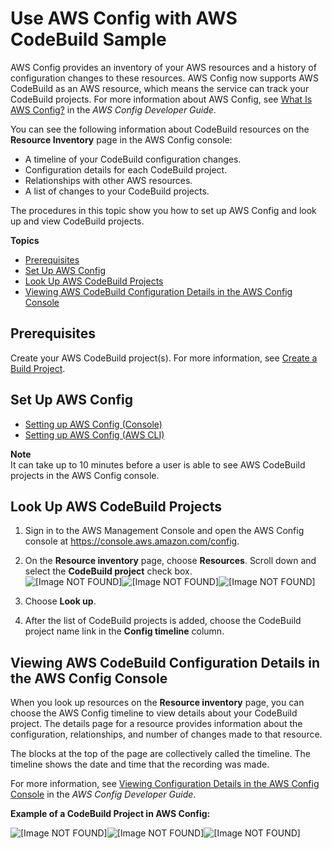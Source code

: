 # Use AWS Config with AWS CodeBuild Sample<a name="how-to-integrate-config"></a>

AWS Config provides an inventory of your AWS resources and a history of configuration changes to these resources\. AWS Config now supports AWS CodeBuild as an AWS resource, which means the service can track your CodeBuild projects\. For more information about AWS Config, see [What Is AWS Config?](https://docs.aws.amazon.com/config/latest/developerguide/WhatIsConfig.html) in the *AWS Config Developer Guide*\.

You can see the following information about CodeBuild resources on the **Resource Inventory** page in the AWS Config console:
+ A timeline of your CodeBuild configuration changes\.
+ Configuration details for each CodeBuild project\.
+ Relationships with other AWS resources\.
+ A list of changes to your CodeBuild projects\.

The procedures in this topic show you how to set up AWS Config and look up and view CodeBuild projects\.

**Topics**
+ [Prerequisites](#how-to-create-a-build-project)
+ [Set Up AWS Config](#setup-config)
+ [Look Up AWS CodeBuild Projects](#lookup-projects)
+ [Viewing AWS CodeBuild Configuration Details in the AWS Config Console](#viewing-config-details)

## Prerequisites<a name="how-to-create-a-build-project"></a>

Create your AWS CodeBuild project\(s\)\. For more information, see [Create a Build Project](create-project.md)\.

## Set Up AWS Config<a name="setup-config"></a>
+ [Setting up AWS Config \(Console\)](https://docs.aws.amazon.com/config/latest/developerguide/gs-console.html)
+ [Setting up AWS Config \(AWS CLI\)](https://docs.aws.amazon.com/config/latest/developerguide/gs-cli.html)

**Note**  
It can take up to 10 minutes before a user is able to see AWS CodeBuild projects in the AWS Config console\.

## Look Up AWS CodeBuild Projects<a name="lookup-projects"></a>

1. Sign in to the AWS Management Console and open the AWS Config console at [https://console\.aws\.amazon\.com/config](https://console.aws.amazon.com/config)\. 

1. On the **Resource inventory** page, choose **Resources**\. Scroll down and select the **CodeBuild project** check box\.  
![\[Image NOT FOUND\]](http://docs.aws.amazon.com/codebuild/latest/userguide/images/config-select-project.png)![\[Image NOT FOUND\]](http://docs.aws.amazon.com/codebuild/latest/userguide/)![\[Image NOT FOUND\]](http://docs.aws.amazon.com/codebuild/latest/userguide/)

1. Choose **Look up**\.

1. After the list of CodeBuild projects is added, choose the CodeBuild project name link in the **Config timeline** column\.

## Viewing AWS CodeBuild Configuration Details in the AWS Config Console<a name="viewing-config-details"></a>

When you look up resources on the **Resource inventory** page, you can choose the AWS Config timeline to view details about your CodeBuild project\. The details page for a resource provides information about the configuration, relationships, and number of changes made to that resource\. 

The blocks at the top of the page are collectively called the timeline\. The timeline shows the date and time that the recording was made\.

For more information, see [Viewing Configuration Details in the AWS Config Console](https://docs.aws.amazon.com/config/latest/developerguide/view-manage-resource-console.html) in the *AWS Config Developer Guide*\.

**Example of a CodeBuild Project in AWS Config:**

![\[Image NOT FOUND\]](http://docs.aws.amazon.com/codebuild/latest/userguide/images/config-resources.png)![\[Image NOT FOUND\]](http://docs.aws.amazon.com/codebuild/latest/userguide/)![\[Image NOT FOUND\]](http://docs.aws.amazon.com/codebuild/latest/userguide/)